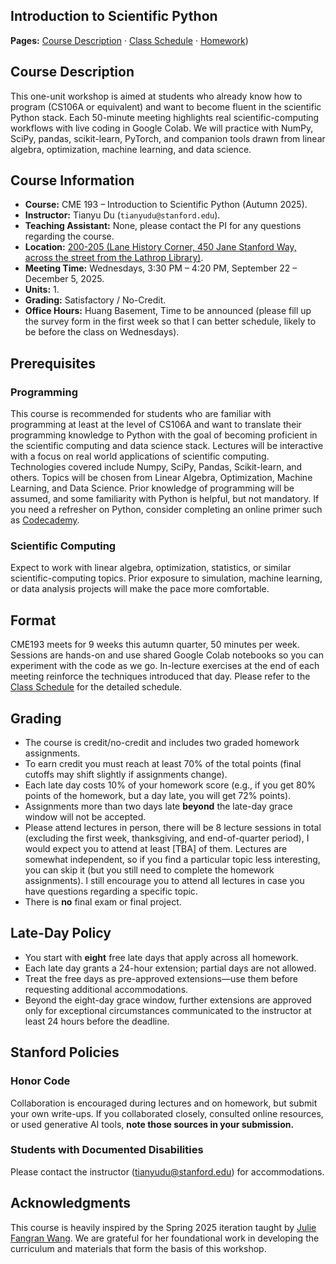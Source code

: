 ## Introduction to Scientific Python

**Pages:** [Course Description](index.md) · [Class Schedule](schedule.md) · [Homework](homework.md))

## Course Description
This one-unit workshop is aimed at students who already know how to program (CS106A or equivalent) and want to become fluent in the scientific Python stack. Each 50-minute meeting highlights real scientific-computing workflows with live coding in Google Colab. We will practice with NumPy, SciPy, pandas, scikit-learn, PyTorch, and companion tools drawn from linear algebra, optimization, machine learning, and data science.

## Course Information
- **Course:** CME 193 – Introduction to Scientific Python (Autumn 2025).
- **Instructor:** Tianyu Du (`tianyudu@stanford.edu`).
- **Teaching Assistant:** None, please contact the PI for any questions regarding the course.
- **Location:** [200-205 (Lane History Corner, 450 Jane Stanford Way, across the street from the Lathrop Library)](http://campus-map.stanford.edu/?srch=200-205).
- **Meeting Time:** Wednesdays, 3:30 PM – 4:20 PM, September 22 – December 5, 2025.
- **Units:** 1.
- **Grading:** Satisfactory / No-Credit.
- **Office Hours:** Huang Basement, Time to be announced (please fill up the survey form in the first week so that I can better schedule, likely to be before the class on Wednesdays).

## Prerequisites
### Programming
This course is recommended for students who are familiar with programming at least at the level of CS106A and want to translate their programming knowledge to Python with the goal of becoming proficient in the scientific computing and data science stack. Lectures will be interactive with a focus on real world applications of scientific computing. Technologies covered include Numpy, SciPy, Pandas, Scikit-learn, and others. Topics will be chosen from Linear Algebra, Optimization, Machine Learning, and Data Science. Prior knowledge of programming will be assumed, and some familiarity with Python is helpful, but not mandatory. If you need a refresher on Python, consider completing an online primer such as [Codecademy](http://www.codecademy.com/en/tracks/python).

### Scientific Computing
Expect to work with linear algebra, optimization, statistics, or similar scientific-computing topics. Prior exposure to simulation, machine learning, or data analysis projects will make the pace more comfortable.

## Format
CME193 meets for 9 weeks this autumn quarter, 50 minutes per week. Sessions are hands-on and use shared Google Colab notebooks so you can experiment with the code as we go. In-lecture exercises at the end of each meeting reinforce the techniques introduced that day. Please refer to the [Class Schedule](schedule.md) for the detailed schedule.

## Grading
- The course is credit/no-credit and includes two graded homework assignments.
- To earn credit you must reach at least 70% of the total points (final cutoffs may shift slightly if assignments change).
- Each late day costs 10% of your homework score (e.g., if you get 80\% points of the homework, but a day late, you will get 72\% points).
- Assignments more than two days late **beyond** the late-day grace window will not be accepted.
- Please attend lectures in person, there will be 8 lecture sessions in total (excluding the first week, thanksgiving, and end-of-quarter period), I would expect you to attend at least [TBA] of them. Lectures are somewhat independent, so if you find a particular topic less interesting, you can skip it (but you still need to complete the homework assignments). I still encourage you to attend all lectures in case you have questions regarding a specific topic.
- There is **no** final exam or final project.

## Late-Day Policy
- You start with **eight** free late days that apply across all homework.
- Each late day grants a 24-hour extension; partial days are not allowed.
- Treat the free days as pre-approved extensions—use them before requesting additional accommodations.
- Beyond the eight-day grace window, further extensions are approved only for exceptional circumstances communicated to the instructor at least 24 hours before the deadline.

## Stanford Policies
### Honor Code
Collaboration is encouraged during lectures and on homework, but submit your own write-ups. If you collaborated closely, consulted online resources, or used generative AI tools, **note those sources in your submission.**

### Students with Documented Disabilities
Please contact the instructor (tianyudu@stanford.edu) for accommodations.

## Acknowledgments
This course is heavily inspired by the Spring 2025 iteration taught by [Julie Fangran Wang](https://web.stanford.edu/class/cme193/index.html). We are grateful for her foundational work in developing the curriculum and materials that form the basis of this workshop.
